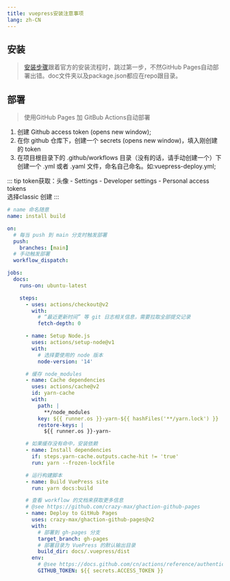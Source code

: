 ```yaml
---
title: vuepress安装注意事项
lang: zh-CN
---
```


## 安装

>[安装步骤][1]跟着官方的安装流程时，跳过第一步，不然GitHub Pages自动部署出错。doc文件夹以及package.json都应在repo跟目录。
>

## 部署

>使用GitHub Pages 加 GitBub Actions自动部署  

1. 创建 Github access token (opens new window);
2. 在你 github 仓库下，创建一个 secrets (opens new window)，填入刚创建的 token
3. 在项目根目录下的 .github/workflows 目录（没有的话，请手动创建一个）下创建一个 .yml 或者 .yaml 文件，命名自己命名。如:vuepress-deploy.yml;

::: tip
token获取：头像 - Settings - Developer settings - Personal access tokens  
选择classic 创建
:::

```yml
# name 命名随意
name: install build

on:
  # 每当 push 到 main 分支时触发部署
  push:
    branches: [main]
  # 手动触发部署
  workflow_dispatch:

jobs:
  docs:
    runs-on: ubuntu-latest

    steps:
      - uses: actions/checkout@v2
        with:
          # “最近更新时间” 等 git 日志相关信息，需要拉取全部提交记录
          fetch-depth: 0

      - name: Setup Node.js
        uses: actions/setup-node@v1
        with:
          # 选择要使用的 node 版本
          node-version: '14'

      # 缓存 node_modules
      - name: Cache dependencies
        uses: actions/cache@v2
        id: yarn-cache
        with:
          path: |
            **/node_modules
          key: ${{ runner.os }}-yarn-${{ hashFiles('**/yarn.lock') }}
          restore-keys: |
            ${{ runner.os }}-yarn-

      # 如果缓存没有命中，安装依赖
      - name: Install dependencies
        if: steps.yarn-cache.outputs.cache-hit != 'true'
        run: yarn --frozen-lockfile

      # 运行构建脚本
      - name: Build VuePress site
        run: yarn docs:build

      # 查看 workflow 的文档来获取更多信息
      # @see https://github.com/crazy-max/ghaction-github-pages
      - name: Deploy to GitHub Pages
        uses: crazy-max/ghaction-github-pages@v2
        with:
          # 部署到 gh-pages 分支
          target_branch: gh-pages
          # 部署目录为 VuePress 的默认输出目录
          build_dir: docs/.vuepress/dist
        env:
          # @see https://docs.github.com/cn/actions/reference/authentication-in-a-workflow#about-the-github_token-secret
          GITHUB_TOKEN: ${{ secrets.ACCESS_TOKEN }}

```



[1]: https://vuepress.vuejs.org/zh/guide/deploy.html



